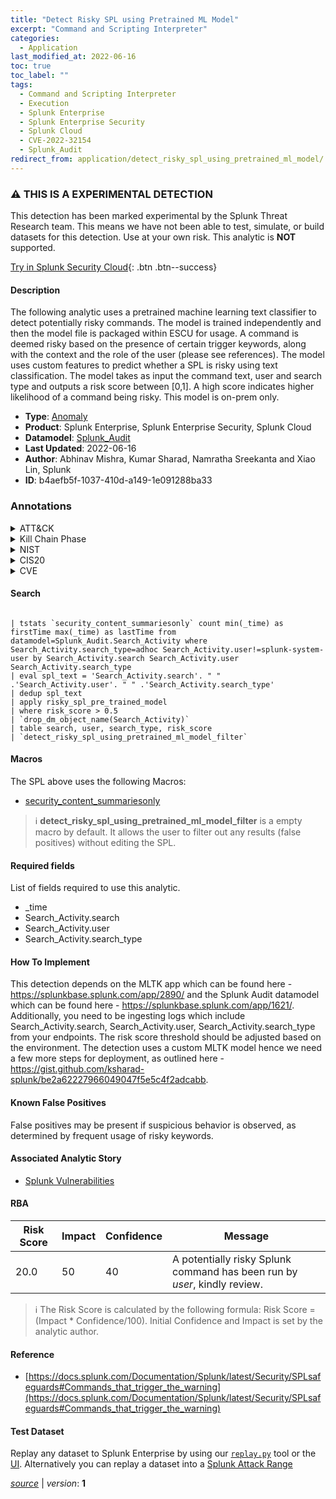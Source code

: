 ```yaml
---
title: "Detect Risky SPL using Pretrained ML Model"
excerpt: "Command and Scripting Interpreter"
categories:
  - Application
last_modified_at: 2022-06-16
toc: true
toc_label: ""
tags:
  - Command and Scripting Interpreter
  - Execution
  - Splunk Enterprise
  - Splunk Enterprise Security
  - Splunk Cloud
  - CVE-2022-32154
  - Splunk_Audit
redirect_from: application/detect_risky_spl_using_pretrained_ml_model/
---
```


### :warning: THIS IS A EXPERIMENTAL DETECTION
This detection has been marked experimental by the Splunk Threat Research team. This means we have not been able to test, simulate, or build datasets for this detection. Use at your own risk. This analytic is **NOT** supported.


[Try in Splunk Security Cloud](https://www.splunk.com/en_us/cyber-security.html){: .btn .btn--success}

#### Description

The following analytic uses a pretrained machine learning text classifier to detect potentially risky commands. The model is trained independently and then the model file is packaged within ESCU for usage. A command is deemed risky based on the presence of certain trigger keywords, along with the context and the role of the user (please see references). The model uses custom features to predict whether a SPL is risky using text classification. The model takes as input the command text, user and search type and outputs a risk score between [0,1]. A high score indicates higher likelihood of a command being risky. This model is on-prem only.

- **Type**: [Anomaly](https://github.com/splunk/security_content/wiki/Detection-Analytic-Types)
- **Product**: Splunk Enterprise, Splunk Enterprise Security, Splunk Cloud
- **Datamodel**: [Splunk_Audit](https://docs.splunk.com/Documentation/CIM/latest/User/SplunkAudit)
- **Last Updated**: 2022-06-16
- **Author**: Abhinav Mishra, Kumar Sharad, Namratha Sreekanta and Xiao Lin, Splunk
- **ID**: b4aefb5f-1037-410d-a149-1e091288ba33

### Annotations
<details>
  <summary>ATT&CK</summary>

<div markdown="1">

#### [ATT&CK](https://attack.mitre.org/)

| ID          | Technique   | Tactic         |
| ----------- | ----------- |--------------- |
| [T1059](https://attack.mitre.org/techniques/T1059/) | Command and Scripting Interpreter | Execution |

</div>
</details>


<details>
  <summary>Kill Chain Phase</summary>

<div markdown="1">

* Installation


</div>
</details>


<details>
  <summary>NIST</summary>

<div markdown="1">

* DE.AE



</div>
</details>

<details>
  <summary>CIS20</summary>

<div markdown="1">

* CIS 10



</div>
</details>

<details>
  <summary>CVE</summary>

<div markdown="1">

| ID          | Summary | [CVSS](https://nvd.nist.gov/vuln-metrics/cvss) |
| ----------- | ----------- | -------------- |
| [CVE-2022-32154](https://nvd.nist.gov/vuln/detail/CVE-2022-32154) | Dashboards in Splunk Enterprise versions before 9.0 might let an attacker inject risky search commands into a form token when the token is used in a query in a cross-origin request. The result bypasses SPL safeguards for risky commands. See New capabilities can limit access to some custom and potentially risky commands (https://docs.splunk.com/Documentation/Splunk/9.0.0/Security/SPLsafeguards#New_capabilities_can_limit_access_to_some_custom_and_potentially_risky_commands) for more information. Note that the attack is browser-based and an attacker cannot exploit it at will. | 4.0 |



</div>
</details>


#### Search

```

| tstats `security_content_summariesonly` count min(_time) as firstTime max(_time) as lastTime from datamodel=Splunk_Audit.Search_Activity where Search_Activity.search_type=adhoc Search_Activity.user!=splunk-system-user by Search_Activity.search Search_Activity.user Search_Activity.search_type 
| eval spl_text = 'Search_Activity.search'. " " .'Search_Activity.user'. " " .'Search_Activity.search_type'
| dedup spl_text 
| apply risky_spl_pre_trained_model 
| where risk_score > 0.5 
| `drop_dm_object_name(Search_Activity)` 
| table search, user, search_type, risk_score 
| `detect_risky_spl_using_pretrained_ml_model_filter`
```

#### Macros
The SPL above uses the following Macros:
* [security_content_summariesonly](https://github.com/splunk/security_content/blob/develop/macros/security_content_summariesonly.yml)

> :information_source:
> **detect_risky_spl_using_pretrained_ml_model_filter** is a empty macro by default. It allows the user to filter out any results (false positives) without editing the SPL.



#### Required fields
List of fields required to use this analytic.
* _time
* Search_Activity.search
* Search_Activity.user
* Search_Activity.search_type



#### How To Implement
This detection depends on the MLTK app which can be found here - https://splunkbase.splunk.com/app/2890/ and the Splunk Audit datamodel which can be found here - https://splunkbase.splunk.com/app/1621/. Additionally, you need to be ingesting logs which include Search_Activity.search, Search_Activity.user, Search_Activity.search_type from your endpoints. The risk score threshold should be adjusted based on the environment. The detection uses a custom MLTK model hence we need a few more steps for deployment, as outlined here - https://gist.github.com/ksharad-splunk/be2a62227966049047f5e5c4f2adcabb.
#### Known False Positives
False positives may be present if suspicious behavior is observed, as determined by frequent usage of risky keywords.

#### Associated Analytic Story
* [Splunk Vulnerabilities](/stories/splunk_vulnerabilities)




#### RBA

| Risk Score  | Impact      | Confidence   | Message      |
| ----------- | ----------- |--------------|--------------|
| 20.0 | 50 | 40 | A potentially risky Splunk command has been run by $user$, kindly review. |


> :information_source:
> The Risk Score is calculated by the following formula: Risk Score = (Impact * Confidence/100). Initial Confidence and Impact is set by the analytic author.


#### Reference

* [https://docs.splunk.com/Documentation/Splunk/latest/Security/SPLsafeguards#Commands_that_trigger_the_warning](https://docs.splunk.com/Documentation/Splunk/latest/Security/SPLsafeguards#Commands_that_trigger_the_warning)



#### Test Dataset
Replay any dataset to Splunk Enterprise by using our [`replay.py`](https://github.com/splunk/attack_data#using-replaypy) tool or the [UI](https://github.com/splunk/attack_data#using-ui).
Alternatively you can replay a dataset into a [Splunk Attack Range](https://github.com/splunk/attack_range#replay-dumps-into-attack-range-splunk-server)




[*source*](https://github.com/splunk/security_content/tree/develop/detections/application/detect_risky_spl_using_pretrained_ml_model.yml) \| *version*: **1**